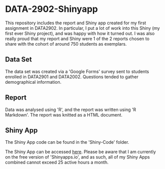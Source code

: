 # DATA-2902-Shinyapp

This repository includes the report and Shiny app created for my first assignment in DATA2902. In particular, 
I put a lot of work into this Shiny (my first ever Shiny project), and was happy with how it turned out. 
I was also really proud that my report and Shiny were 1 of the 2 reports chosen to share with the cohort of around 750
students as exemplars.

## Data Set

The data set was created via a 'Google Forms' survey sent to students enrolled in DATA2901 and DATA2002. Questions tended to gather 
demographical information.

## Report

Data was analysed using 'R', and the report was written using 'R Markdown'. The report was knitted as a HTML document.

## Shiny App

The Shiny App code can be found in the 'Shiny-Code' folder.

The Shiny App can be accessed [here](https://thomaselton.shinyapps.io/assignment-1-inidivudal/). Please be aware that I am currently on
the free version of 'Shinyapps.io', and as such, all of my Shiny Apps combined cannot exceed 25 active hours a month.
